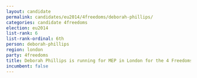 ```yaml
---
layout: candidate
permalink: candidates/eu2014/4freedoms/deborah-phillips/
categories: candidate 4freedoms
election: eu2014
list-rank: 6
list-rank-ordinal: 6th
person: deborah-phillips
region: london
party: 4freedoms
title: Deborah Phillips is running for MEP in London for the 4 Freedoms Party
incumbent: false
---
```

